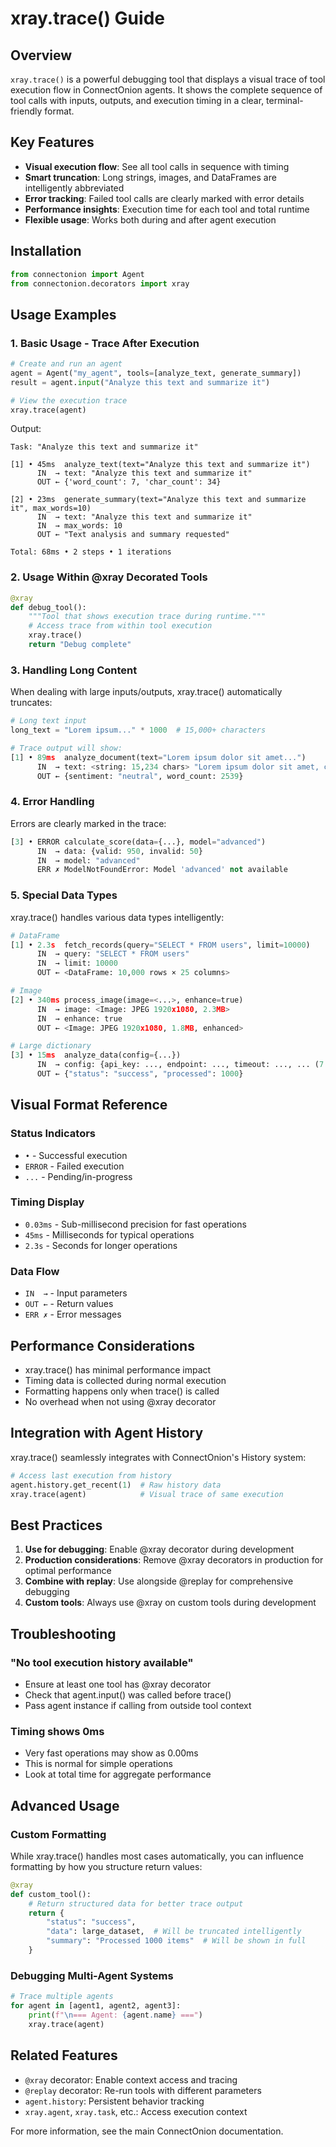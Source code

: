 # xray.trace() Guide

## Overview

`xray.trace()` is a powerful debugging tool that displays a visual trace of tool execution flow in ConnectOnion agents. It shows the complete sequence of tool calls with inputs, outputs, and execution timing in a clear, terminal-friendly format.

## Key Features

- **Visual execution flow**: See all tool calls in sequence with timing
- **Smart truncation**: Long strings, images, and DataFrames are intelligently abbreviated
- **Error tracking**: Failed tool calls are clearly marked with error details
- **Performance insights**: Execution time for each tool and total runtime
- **Flexible usage**: Works both during and after agent execution

## Installation

```python
from connectonion import Agent
from connectonion.decorators import xray
```

## Usage Examples

### 1. Basic Usage - Trace After Execution

```python
# Create and run an agent
agent = Agent("my_agent", tools=[analyze_text, generate_summary])
result = agent.input("Analyze this text and summarize it")

# View the execution trace
xray.trace(agent)
```

Output:
```
Task: "Analyze this text and summarize it"

[1] • 45ms  analyze_text(text="Analyze this text and summarize it")
      IN  → text: "Analyze this text and summarize it"
      OUT ← {'word_count': 7, 'char_count': 34}

[2] • 23ms  generate_summary(text="Analyze this text and summarize it", max_words=10)
      IN  → text: "Analyze this text and summarize it"
      IN  → max_words: 10
      OUT ← "Text analysis and summary requested"

Total: 68ms • 2 steps • 1 iterations
```

### 2. Usage Within @xray Decorated Tools

```python
@xray
def debug_tool():
    """Tool that shows execution trace during runtime."""
    # Access trace from within tool execution
    xray.trace()
    return "Debug complete"
```

### 3. Handling Long Content

When dealing with large inputs/outputs, xray.trace() automatically truncates:

```python
# Long text input
long_text = "Lorem ipsum..." * 1000  # 15,000+ characters

# Trace output will show:
[1] • 89ms  analyze_document(text="Lorem ipsum dolor sit amet...")
      IN  → text: <string: 15,234 chars> "Lorem ipsum dolor sit amet, consectetur adipiscing elit. Sed do eiusmod tempor incididunt ut labore et dolore magna aliqua. Ut enim ad minim veniam, quis nostrud exercitation ullamco laboris nisi ut aliquip ex ea commodo consequat. Duis aute irure dolor in reprehenderit in voluptate velit esse cillum dolore eu fugiat nulla pariatur. Excepteur sint occaecat cupidatat non proident, sunt in culpa qui officia des..."
      OUT ← {sentiment: "neutral", word_count: 2539}
```

### 4. Error Handling

Errors are clearly marked in the trace:

```python
[3] • ERROR calculate_score(data={...}, model="advanced")
      IN  → data: {valid: 950, invalid: 50}
      IN  → model: "advanced"
      ERR ✗ ModelNotFoundError: Model 'advanced' not available
```

### 5. Special Data Types

xray.trace() handles various data types intelligently:

```python
# DataFrame
[1] • 2.3s  fetch_records(query="SELECT * FROM users", limit=10000)
      IN  → query: "SELECT * FROM users"
      IN  → limit: 10000
      OUT ← <DataFrame: 10,000 rows × 25 columns>

# Image
[2] • 340ms process_image(image=<...>, enhance=true)
      IN  → image: <Image: JPEG 1920x1080, 2.3MB>
      IN  → enhance: true
      OUT ← <Image: JPEG 1920x1080, 1.8MB, enhanced>

# Large dictionary
[3] • 15ms  analyze_data(config={...})
      IN  → config: {api_key: ..., endpoint: ..., timeout: ..., ... (7 more)}
      OUT ← {"status": "success", "processed": 1000}
```

## Visual Format Reference

### Status Indicators
- `•` - Successful execution
- `ERROR` - Failed execution
- `...` - Pending/in-progress

### Timing Display
- `0.03ms` - Sub-millisecond precision for fast operations
- `45ms` - Milliseconds for typical operations
- `2.3s` - Seconds for longer operations

### Data Flow
- `IN  →` - Input parameters
- `OUT ←` - Return values
- `ERR ✗` - Error messages

## Performance Considerations

- xray.trace() has minimal performance impact
- Timing data is collected during normal execution
- Formatting happens only when trace() is called
- No overhead when not using @xray decorator

## Integration with Agent History

xray.trace() seamlessly integrates with ConnectOnion's History system:

```python
# Access last execution from history
agent.history.get_recent(1)  # Raw history data
xray.trace(agent)            # Visual trace of same execution
```

## Best Practices

1. **Use for debugging**: Enable @xray decorator during development
2. **Production considerations**: Remove @xray decorators in production for optimal performance
3. **Combine with replay**: Use alongside @replay for comprehensive debugging
4. **Custom tools**: Always use @xray on custom tools during development

## Troubleshooting

### "No tool execution history available"
- Ensure at least one tool has @xray decorator
- Check that agent.input() was called before trace()
- Pass agent instance if calling from outside tool context

### Timing shows 0ms
- Very fast operations may show as 0.00ms
- This is normal for simple operations
- Look at total time for aggregate performance

## Advanced Usage

### Custom Formatting

While xray.trace() handles most cases automatically, you can influence formatting by how you structure return values:

```python
@xray
def custom_tool():
    # Return structured data for better trace output
    return {
        "status": "success",
        "data": large_dataset,  # Will be truncated intelligently
        "summary": "Processed 1000 items"  # Will be shown in full
    }
```

### Debugging Multi-Agent Systems

```python
# Trace multiple agents
for agent in [agent1, agent2, agent3]:
    print(f"\n=== Agent: {agent.name} ===")
    xray.trace(agent)
```

## Related Features

- `@xray` decorator: Enable context access and tracing
- `@replay` decorator: Re-run tools with different parameters
- `agent.history`: Persistent behavior tracking
- `xray.agent`, `xray.task`, etc.: Access execution context

For more information, see the main ConnectOnion documentation.